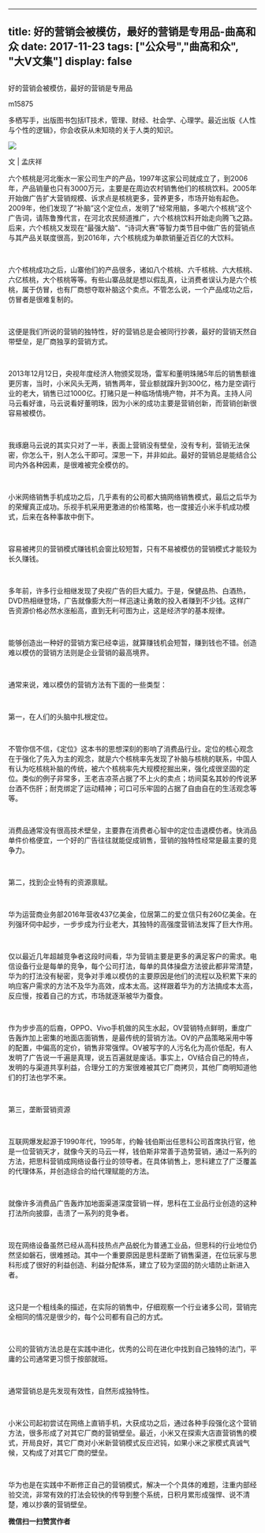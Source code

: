 
---
title:   好的营销会被模仿，最好的营销是专用品-曲高和众
date: 2017-11-23
tags: ["公众号","曲高和众", "大V文集"]
display: false
---


## 



好的营销会被模仿，最好的营销是专用品




m15875




多栖写手，出版图书包括IT技术，管理、财经、社会学、心理学。最近出版《人性与个性的逻辑》，你会收获从未知晓的关于人类的知识。


<img data-s="300,640" data-type="jpeg" src="https://mmbiz.qpic.cn/mmbiz_jpg/fxGMiaL5Zj1giaQIHHhSgwIlppr8CTibqBLVicuadDlKPKQrtiaakxqY7Go5XCziav48ERnicGNsyncETEibWlAZiaQHQTA/0?wx_fmt=jpeg" style="" class="" data-ratio="0.75" data-w="960"/>



文 | 孟庆祥

六个核桃是河北衡水一家公司生产的产品，1997年这家公司就成立了，到2006年，产品销量也只有3000万元，主要是在周边农村销售他们的核桃饮料。2005年开始做广告扩大营销规模、诉求点是核桃更多，营养更多，市场开始有起色。2009年，他们发现了“补脑”这个定位点，发明了“经常用脑，多喝六个核桃”这个广告词，请陈鲁豫代言，在河北农民频道推广，六个核桃饮料开始走向腾飞之路。后来，六个核桃又发现在“最强大脑”、“诗词大赛”等智力类节目中做广告的营销点与其产品关联度很高，到2016年，六个核桃成为单款销量近百亿的大饮料。

&nbsp;

六个核桃成功之后，山寨他们的产品很多，诸如八个核桃、六千核桃、六大核桃、六亿核桃，大个核桃等等。有些山寨品就是想以假乱真，让消费者误认为是六个核桃，属于仿冒，也有厂商想夺取补脑这个卖点。不管怎么说，一个产品成功之后，仿冒者是很难复制的。

&nbsp;

这便是我们所说的营销的独特性，好的营销总是会被同行抄袭，最好的营销天然自带壁垒，是厂商独享的营销方式。

&nbsp;

2013年12月12日，央视年度经济人物颁奖现场，雷军和董明珠赌5年后的销售额谁更厉害，当时，小米风头无两，销售两年，营业额就蹿升到300亿，格力是空调行业的老大，销售已过1000亿。打赌只是一种临场情境产物，并不为真。主持人问马云看好谁，马云说看好董明珠，因为小米的成功主要是营销创新，而营销创新很容易被模仿。

&nbsp;

我琢磨马云说的其实只对了一半，表面上营销没有壁垒，没有专利，营销无法保密，你怎么干，别人怎么干即可。深思一下，并非如此。最好的营销总是能结合公司内外各种因素，是很难被完全模仿的。

&nbsp;

小米网络销售手机成功之后，几乎素有的公司都大搞网络销售模式，最后之后华为的荣耀真正成功。乐视手机采用更激进的价格策略，也一度接近小米手机成功模式，后来在各种事故中倒下。

&nbsp;

容易被拷贝的营销模式赚钱机会窗比较短暂，只有不易被模仿的营销模式才能较为长久赚钱。

&nbsp;

多年前，许多行业相继发现了央视广告的巨大威力。于是，保健品热、白酒热，DVD热相继登场，广告就像膨大剂一样迅速让勇敢的投入者赚到不少钱。这样广告资源价格必然水涨船高，直到无利可图为止，这是经济学的基本规律。

&nbsp;

能够创造出一种好的营销方案已经幸运，就算赚钱机会短暂，赚到钱也不错。创造难以模仿的营销方法则是企业营销的最高境界。

&nbsp;

通常来说，难以模仿的营销方法有下面的一些类型：

&nbsp;

第一，在人们的头脑中扎根定位。

&nbsp;

不管你信不信，《定位》这本书的思想深刻的影响了消费品行业。定位的核心观念在于强化了先入为主的观念，就是六个核桃率先发现了补脑与核桃的联系，中国人有认为吃核桃补脑的传统，被六个核桃率先大规模挖掘出来，强化成很坚固的定位。类似的例子非常多，王老吉凉茶占据了不上火的卖点；坊间莫名其妙的传说茅台酒不伤肝；耐克绑定了运动精神；可口可乐牢固的占据了自由自在的生活观念等等。

&nbsp;

消费品通常没有很高技术壁垒，主要靠在消费者心智中的定位击退模仿者。快消品单件价格便宜，一个好的广告往往就能促成销售，营销的独特性经常是最主要的竞争力。

&nbsp;

第二，找到企业特有的资源禀赋。

&nbsp;

华为运营商业务部2016年营收437亿美金，位居第二的爱立信只有260亿美金。在列强环伺中起步，一步步成为行业老大，其独特的高强度营销法发挥了巨大作用。

&nbsp;

仅以最近几年超越竞争者这段时间看，华为营销主要是更多的满足客户的需求。电信设备行业是每单的竞争，每个公司打法，每单的具体操盘方法彼此都非常清楚，华为的打法没有秘密，竞争对手难以模仿的主要原因是他们的流程以及积累下来的响应客户需求的方法不及华为高效，成本太高。这样跟着华为的方法搞成本太高，反应慢，按着自己的方式，市场就逐渐被华为蚕食。

&nbsp;

作为步步高的后裔，OPPO、Vivo手机做的风生水起，OV营销特点鲜明，重度广告轰炸加上密集的地面店面销售，是最传统的营销方法。OV的产品策略采用中等的配置，中偏高的定价，销售非常强悍。OV被写字的人污名化为高价低配，有人发明了广告说一千遍是真理，说五百遍就是废话。事实上，OV结合自己的特点，发明的与渠道共享利益，合理分工的方案很难被其它厂商拷贝，其他厂商明知道他们的打法也学不来。

&nbsp;

第三，垄断营销资源

&nbsp;

互联网爆发起源于1990年代，1995年，约翰·钱伯斯出任思科公司首席执行官，他是一位营销天才，就像今天的马云一样，钱伯斯非常善于造势营销，通过一系列的方法，把思科营销成网络设备行业的领导者。在具体销售上，思科建立了广泛覆盖的代理体系，并创造综合的给代理赋能的方法。

&nbsp;

就像许多消费品广告轰炸加地面渠道深度营销一样，思科在工业品行业创造的这种打法所向披靡，击溃了一系列的竞争者。

&nbsp;

现在网络设备虽然已经从高科技热点产品蜕化为普通工业品，但思科的行业地位仍然坚如磐石，很难撼动。其中一个重要原因是思科垄断了销售渠道，在位玩家与思科形成了很好的利益创造、利益分配体系，建立了较为坚固的防火墙防止新进入者。

&nbsp;

这只是一个粗线条的描述，在实际的销售中，仔细观察一个行业诸多公司，营销完全相同的情况是很少的，每个公司都有自己的方式。

&nbsp;

公司的营销方法总是在实践中进化，优秀的公司在进化中找到自己独特的法门，平庸的公司通常更习惯于按部就班。

&nbsp;

通常营销总是先发现有效性，自然形成独特性。

&nbsp;

小米公司起初尝试在网络上直销手机，大获成功之后，通过各种手段强化这个营销方法，很多形成了对其它厂商的营销壁垒。最近，小米又在探索大店直营销售的模式，开局良好，其它厂商对小米新营销模式反应迟钝，如果小米之家模式真诚气候，又构成了对其它厂商的壁垒。

&nbsp;

华为也是在实践中不断修正自己的营销模式，解决一个个具体的难题，注重内部经验交流，非常有效的打法会较快的传导到整个系统，日积月累形成强悍、说不清楚，难以抄袭的营销壁垒。




**微信扫一扫赞赏作者**















